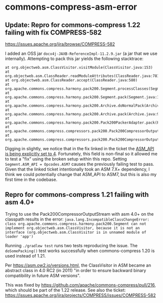 # commons-compress-asm-error

## Update: Repro for commons-compress 1.22 failing with fix COMPRESS-582

https://issues.apache.org/jira/browse/COMPRESS-582

I added an OSS jar `docx4j-JAXB-ReferenceImpl-11.2.9.jar` (a jar that we use internally). Attempting to pack this jar yields the following stacktrace:

```
at org.objectweb.asm.ClassVisitor.visitModule(ClassVisitor.java:153)
at org.objectweb.asm.ClassReader.readModuleAttributes(ClassReader.java:781)
at org.objectweb.asm.ClassReader.accept(ClassReader.java:580)
at org.apache.commons.compress.harmony.pack200.Segment.processClasses(Segment.java:160)
at org.apache.commons.compress.harmony.pack200.Segment.pack(Segment.java:110)
at org.apache.commons.compress.harmony.pack200.Archive.doNormalPack(Archive.java:128)
at org.apache.commons.compress.harmony.pack200.Archive.pack(Archive.java:98)
at org.apache.commons.compress.harmony.pack200.Pack200PackerAdapter.pack(Pack200PackerAdapter.java:58)
at org.apache.commons.compress.compressors.pack200.Pack200CompressorOutputStream.finish(Pack200CompressorOutputStream.java:136)
at org.apache.commons.compress.compressors.pack200.Pack200CompressorOutputStream.close(Pack200CompressorOutputStream.java:118)
```

Digging in slightly, we notice that in the fix linked in the ticket the [ASM_API is being explicitly set to 4](https://github.com/apache/commons-compress/pull/216/files#diff-3c1addad1db02e94719df6002b5dee21e99ed33ae2b0d953b31d416c500f82b4R44). Fortunately, this field is non-final so it allowed me to test a "fix" using the broken setup within this repo. Setting `Segment.ASM_API = Opcodes.ASM7` causes the previously failing test to pass. Given that the linked ticket intentionally took an ASM 7.X+ dependency, I think we could potentially change that ASM_API to ASM7, but this is also my first time in the codebase.


## Repro for commons-compress 1.21 failing with asm 4.0+

Trying to use the Pack200CompressorOutputStream with asm 4.0+ on the classpath results in the error: `java.lang.IncompatibleClassChangeError: class org.apache.commons.compress.harmony.pack200.Segment can not implement org.objectweb.asm.ClassVisitor, because it is not an interface (org.objectweb.asm.ClassVisitor is in unnamed module of loader 'app')`

Running `./gradlew test` runs two tests reproducing the issue. The `doSomePacking()` test works successfully when commons-compress 1.20 is used instead of 1.21.

Per https://asm.ow2.io/versions.html, the ClassVisitor in ASM became an abstract class in 4.0 RC2 (in 2011) "in order to ensure backward binary compatibility in future ASM versions".

This was fixed by https://github.com/apache/commons-compress/pull/216, which should be part of the 1.22 release. See also the ticket: https://issues.apache.org/jira/projects/COMPRESS/issues/COMPRESS-582
